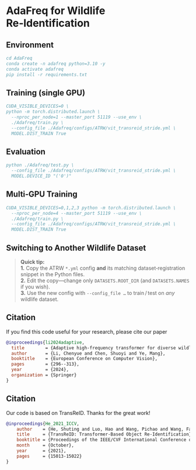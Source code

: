 # AdaFreq for Wildlife Re‑Identification  


## Environment
```bibtex
cd AdaFreq
conda create -n adafreq python=3.10 -y
conda activate adafreq
pip install -r requirements.txt
```

## Training (single GPU)
```bibtex
CUDA_VISIBLE_DEVICES=0 \
python -m torch.distributed.launch \
  --nproc_per_node=1 --master_port 51119 --use_env \
  ./Adafreq/train.py \
  --config_file ./Adafreq/configs/ATRW/vit_transreid_stride.yml \
  MODEL.DIST_TRAIN True
```

## Evaluation
```bibtex
python ./Adafreq/test.py \
  --config_file ./Adafreq/configs/ATRW/vit_transreid_stride.yml \
  MODEL.DEVICE_ID "('0')"
```

## Multi‑GPU Training
```bibtex
CUDA_VISIBLE_DEVICES=0,1,2,3 python -m torch.distributed.launch \
  --nproc_per_node=4 --master_port 51119 --use_env \
  ./Adafreq/train.py \
  --config_file ./Adafreq/configs/ATRW/vit_transreid_stride.yml \
  MODEL.DIST_TRAIN True
```

## Switching to Another Wildlife Dataset
> **Quick tip:**  
> **1.** Copy the ATRW `*.yml` config **and** its matching dataset‑registration snippet in the Python files.  
> **2.** Edit the copy—change only `DATASETS.ROOT_DIR` (and `DATASETS.NAMES` if you wish).  
> **3.** Use the new config with `--config_file …` to train / test on *any* wildlife dataset.

## Citation
If you find this code useful for your research, please cite our paper

```bibtex
@inproceedings{li2024adaptive,
  title        = {Adaptive high-frequency transformer for diverse wildlife re-identification},
  author       = {Li, Chenyue and Chen, Shuoyi and Ye, Mang},
  booktitle    = {European Conference on Computer Vision},
  pages        = {296--313},
  year         = {2024},
  organization = {Springer}
}
```

## Citation
Our code is based on TransReID. Thanks for the great work!

```bibtex
@inproceedings{He_2021_ICCV,
    author    = {He, Shuting and Luo, Hao and Wang, Pichao and Wang, Fan and Li, Hao and Jiang, Wei},
    title     = {TransReID: Transformer-Based Object Re-Identification},
    booktitle = {Proceedings of the IEEE/CVF International Conference on Computer Vision (ICCV)},
    month     = {October},
    year      = {2021},
    pages     = {15013-15022}
}
```
